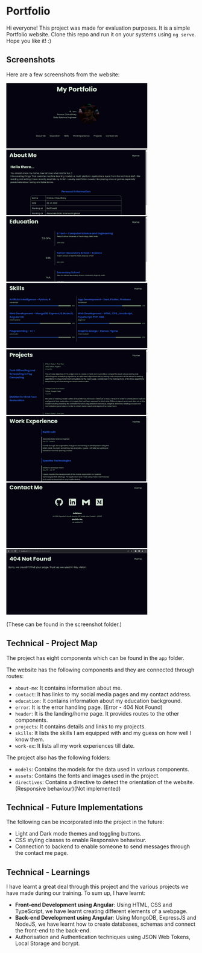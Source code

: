 # Portfolio

Hi everyone! This project was made for evaluation purposes. It is a simple Portfolio website. Clone this repo and run it on your systems using `ng serve`. Hope you like it! :)

## Screenshots

Here are a few screenshots from the website: 

<p><img src = "https://raw.githubusercontent.com/Pranavc22/portfolio-angular/main/screenshots/header.png" alt = "Header Page" width = "374" height = "173"/>&emsp;<img src = "https://raw.githubusercontent.com/Pranavc22/portfolio-angular/main/screenshots/about-me.png" alt = "About-Me Page" width = "374" height = "173"/>&emsp;<img src = "https://raw.githubusercontent.com/Pranavc22/portfolio-angular/main/screenshots/education.png" alt = "Education Page" width = "374" height = "173"/>&emsp;<img src = "https://raw.githubusercontent.com/Pranavc22/portfolio-angular/main/screenshots/skills.png" alt = "Skills Page" width = "374" height = "173"/>&emsp;<img src = "https://raw.githubusercontent.com/Pranavc22/portfolio-angular/main/screenshots/projects.png" alt = "Projects Page" width = "374" height = "173"/>&emsp;<img src = "https://raw.githubusercontent.com/Pranavc22/portfolio-angular/main/screenshots/work-ex.png" alt = "Work-Ex Page" width = "374" height = "173"/>&emsp;<img src = "https://raw.githubusercontent.com/Pranavc22/portfolio-angular/main/screenshots/contact.png" alt = "Contact Page" width = "374" height = "173"/>&emsp;<img src = "https://raw.githubusercontent.com/Pranavc22/portfolio-angular/main/screenshots/error.png" alt = "Error Page" width = "374" height = "173"/></p>

(These can be found in the screenshot folder.)

## Technical - Project Map

The project has eight components which can be found in the `app` folder. 

The website has the following components and they are connected through routes:
-   `about-me`: It contains information about me.
-   `contact`: It has links to my social media pages and my contact address.
-   `education`: It contains information about my education background.
-   `error`: It is the error handling page. (Error - 404 Not Found)
-   `header`: It is the landing/home page. It provides routes to the other components.
-   `projects`: It contains details and links to my projects.
-   `skills`: It lists the skills I am equipped with and my guess on how well I know them.
-   `work-ex`: It lists all my work experiences till date.

The project also has the following folders: 
-   `models`: Contains the models for the data used in various components.
-   `assets`: Contains the fonts and images used in the project.
-   `directives`: Contains a directive to detect the orientation of the website. (Responsive behaviour)(Not implemented)

## Technical - Future Implementations

The following can be incorporated into the project in the future: 
-   Light and Dark mode themes and toggling buttons.
-   CSS styling classes to enable Responsive behaviour. 
-   Connection to backend to enable someone to send messages through the contact me page.

## Technical - Learnings

I have learnt a great deal through this project and the various projects we have made during our training. To sum up, I have learnt: 
-   **Front-end Development using Angular**: Using HTML, CSS and TypeScript, we have learnt creating different elements of a webpage.
-   **Back-end Development using Angular**: Using MongoDB, ExpressJS and NodeJS, we have learnt how to create databases, schemas and connect the front-end to the back-end. 
-   Authorisation and Authentication techniques using JSON Web Tokens, Local Storage and bcrypt.
